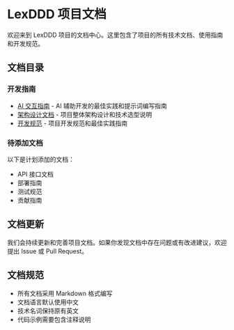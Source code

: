 # LexDDD 项目文档

欢迎来到 LexDDD 项目的文档中心。这里包含了项目的所有技术文档、使用指南和开发规范。

## 文档目录

### 开发指南

- [AI 交互指南](./ai-prompting-guide.md) - AI 辅助开发的最佳实践和提示词编写指南
- [架构设计文档](./architecture-design.md) - 项目整体架构设计和技术选型说明
- [开发规范](./development-guide.md) - 项目开发规范和最佳实践指南

### 待添加文档

以下是计划添加的文档：

- API 接口文档
- 部署指南
- 测试规范
- 贡献指南

## 文档更新

我们会持续更新和完善项目文档。如果你发现文档中存在问题或有改进建议，欢迎提出 Issue 或 Pull Request。

## 文档规范

- 所有文档采用 Markdown 格式编写
- 文档语言默认使用中文
- 技术名词保持原有英文
- 代码示例需要包含注释说明